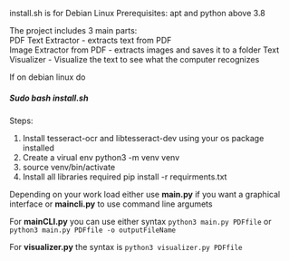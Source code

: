 install.sh is for Debian Linux
Prerequisites: apt and python above 3.8

The project includes 3 main parts:<br>
PDF Text Extractor - extracts text from PDF</br>
Image Extractor from PDF - extracts images and saves it to a folder 
Text Visualizer - Visualize the text to see what the computer recognizes

If on debian linux do <h5>Sudo bash install.sh</h5>
Steps:
1. Install tesseract-ocr and libtesseract-dev using your os package installed
2. Create a virual env python3 -m venv venv
3. source venv/bin/activate
4. Install all libraries required pip install -r requirments.txt

Depending on your work load either use **main.py** if you want a graphical interface or **maincli.py** to use command line argumets

For __mainCLI.py__ you can use either syntax
`python3 main.py PDFfile`   or
`python3 main.py PDFfile -o outputFileName`

For __visualizer.py__ the syntax is
`python3 visualizer.py PDFfile`
